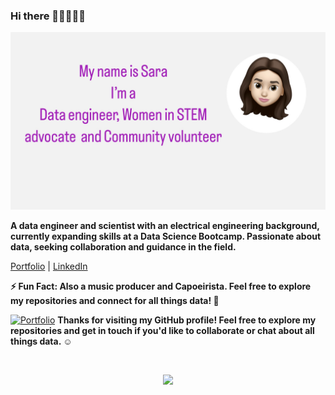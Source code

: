 ### Hi there 👋🏻👩🏻‍💻

![Profile Picture](https://github.com/sara-zeus/sara-zeus/raw/main/7A2DF9D2-B3CA-4E54-9DC3-951132006F3C%202.jpg)

**A data engineer and scientist with an electrical engineering background, currently expanding skills at a Data Science Bootcamp. Passionate about data, seeking collaboration and guidance in the field.**

[Portfolio](https://sara-zeus.github.io) | [LinkedIn](https://www.linkedin.com/in/sarasalehi7/)

**⚡ Fun Fact: Also a music producer and Capoeirista. Feel free to explore my repositories and connect for all things data! 🚀**

[![Portfolio](images/your-gif-filename.gif)](https://github.com/sara-zeus)
**Thanks for visiting my GitHub profile! Feel free to explore my repositories and get in touch if you'd like to collaborate or chat about all things data. ☺️**



<br> 

<p align="center">
  <img src="https://media.giphy.com/media/JWuBH9rCO2uZuHBFpm/giphy.gif" width="200">
</p>
